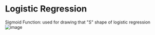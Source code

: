 # Logistic Regression

Sigmoid Function: used for drawing that "S" shape of logistic regression
![image](https://user-images.githubusercontent.com/54764108/165268082-c57d26f5-18ef-49ea-9032-f4ee881d7bea.png)
